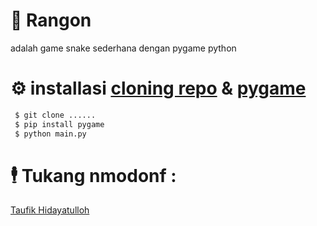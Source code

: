 <h1 center> 🐍 Rangon</h1>
 adalah game snake sederhana dengan pygame python
 
# ⚙ installasi [cloning repo](https://github.com/Taufik-H/Rangon) & [pygame](https://www.pygame.org/wiki/GettingStarted) 

```bash
 $ git clone ......
 $ pip install pygame
 $ python main.py
 ```
# 🕴 Tukang nmodonf :
  [Taufik Hidayatulloh](https://github.com/Taufik-H)
  
#

